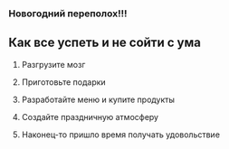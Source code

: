 ### Новогодний переполох!!!

## Как все успеть и не сойти с ума

1. Разгрузите мозг

2. Приготовьте подарки

3. Разработайте меню и купите продукты 

4. Создайте праздничную атмосферу

5. Наконец-то пришло время получать удовольствие